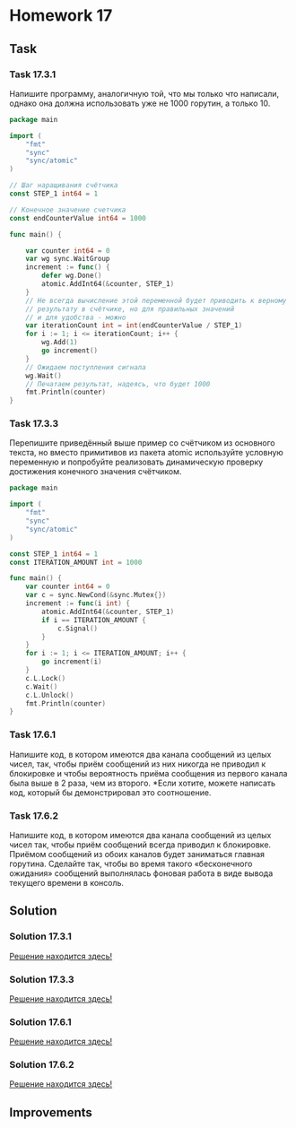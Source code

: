 # Homework 17

## Task

### Task 17.3.1

Напишите программу, аналогичную той, что мы только что написали, однако она должна использовать уже не 1000 горутин, а
только 10.

```go
package main

import (
	"fmt"
	"sync"
	"sync/atomic"
)

// Шаг наращивания счётчика
const STEP_1 int64 = 1

// Конечное значение счетчика
const endCounterValue int64 = 1000

func main() {

	var counter int64 = 0
	var wg sync.WaitGroup
	increment := func() {
		defer wg.Done()
		atomic.AddInt64(&counter, STEP_1)
	}
	// Не всегда вычисление этой переменной будет приводить к верному 
	// результату в счётчике, но для правильных значений 
	// и для удобства - можно
	var iterationCount int = int(endCounterValue / STEP_1)
	for i := 1; i <= iterationCount; i++ {
		wg.Add(1)
		go increment()
	}
	// Ожидаем поступления сигнала
	wg.Wait()
	// Печатаем результат, надеясь, что будет 1000
	fmt.Println(counter)
}
```

### Task 17.3.3

Перепишите приведённый выше пример со счётчиком из основного текста, но вместо примитивов из пакета atomic используйте
условную переменную и попробуйте реализовать динамическую проверку достижения конечного значения счётчиком.

```go
package main

import (
	"fmt"
	"sync"
	"sync/atomic"
)

const STEP_1 int64 = 1
const ITERATION_AMOUNT int = 1000

func main() {
	var counter int64 = 0
	var c = sync.NewCond(&sync.Mutex{})
	increment := func(i int) {
		atomic.AddInt64(&counter, STEP_1)
		if i == ITERATION_AMOUNT {
			c.Signal()
		}
	}
	for i := 1; i <= ITERATION_AMOUNT; i++ {
		go increment(i)
	}
	c.L.Lock()
	c.Wait()
	c.L.Unlock()
	fmt.Println(counter)
}
```

### Task 17.6.1

Напишите код, в котором имеются два канала сообщений из целых чисел, так, чтобы приём сообщений из них никогда не
приводил к блокировке и чтобы вероятность приёма сообщения из первого канала была выше в 2 раза, чем из второго.
*Если хотите, можете написать код, который бы демонстрировал это соотношение.

### Task 17.6.2

Напишите код, в котором имеются два канала сообщений из целых чисел так, чтобы приём сообщений всегда приводил к
блокировке. Приёмом сообщений из обоих каналов будет заниматься главная горутина. Сделайте так, чтобы во время такого
«бесконечного ожидания» сообщений выполнялась фоновая работа в виде вывода текущего времени в консоль.

## Solution

### Solution 17.3.1

[Решение находится здесь!](https://github.com/MoJIoToK/learning_go/blob/master/module17/homework_17.3.1.go)

### Solution 17.3.3

[Решение находится здесь!](https://github.com/MoJIoToK/learning_go/blob/master/module17/homework_17.3.3.go)

### Solution 17.6.1

[Решение находится здесь!](https://github.com/MoJIoToK/learning_go/blob/master/module17/task17.6.1.go)

### Solution 17.6.2

[Решение находится здесь!](https://github.com/MoJIoToK/learning_go/blob/master/module17/task17.6.1.go)

## Improvements
